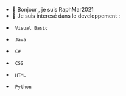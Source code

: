 - 👋 Bonjour , je suis RaphMar2021
- 👀 Je suis interesé dans le developpement :
-      Visual Basic
-      Java
-      C#
-      CSS
-      HTML
-      Python
